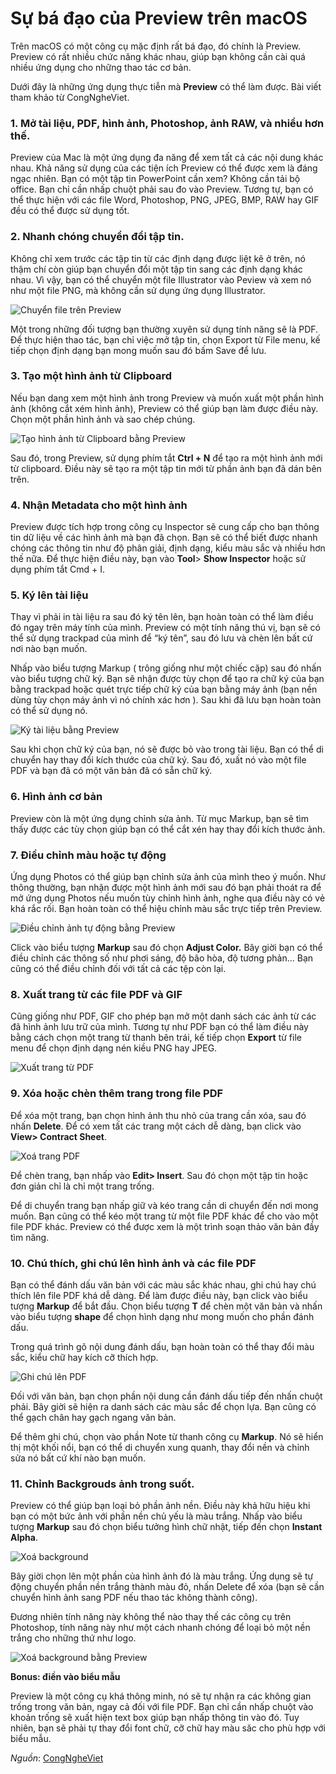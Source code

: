 # Sự bá đạo của Preview trên macOS

Trên macOS có một công cụ mặc định rất bá đạo, đó chính là Preview. Preview có rất nhiều chức năng khác nhau, giúp bạn không cần cài quá nhiều ứng dụng cho những thao tác cơ bản.

Dưới đây là những ứng dụng thực tiễn mà **Preview** có thể làm được. Bài viết tham khảo từ CongNgheViet.

### 1. Mở tài liệu, PDF, hình ảnh, Photoshop, ảnh RAW, và nhiều hơn thế.

Preview của Mac là một ứng dụng đa năng để xem tất cả các nội dung khác nhau. Khả năng sử dụng của các tiện ích Preview có thể được xem là đáng ngạc nhiên. Bạn có một tập tin PowerPoint cần xem? Không cần tải bộ office. Bạn chỉ cần nhấp chuột phải sau đo vào Preview. Tương tự, bạn có thể thực hiện với các file Word, Photoshop, PNG, JPEG, BMP, RAW hay GIF đều có thể được sử dụng tốt.

### 2. Nhanh chóng chuyển đổi tập tin.

Không chỉ xem trước các tập tin từ các định dạng được liệt kê ở trên, nó thậm chí còn giúp bạn chuyển đổi một tập tin sang các định dạng khác nhau. Vì vậy, bạn có thể chuyển một file Illustrator vào Peview và xem nó như một file PNG, mà không cần sử dụng ứng dụng Illustrator.

![Chuyển file trên Preview](https://c8n8e4j6.rocketcdn.me/wp-content/uploads/2017/03/mac-preview-guide-16.png)

Một trong những đối tượng bạn thường xuyên sử dụng tính năng sẽ là PDF. Để thực hiện thao tác, bạn chỉ việc mở tập tin, chọn Export từ File menu, kế tiếp chọn định dạng bạn mong muốn sau đó bấm Save để lưu.

### 3. Tạo một hình ảnh từ Clipboard

Nếu bạn dang xem một hình ảnh trong Preview và muốn xuất một phần hình ảnh (không cắt xém hình ảnh), Preview có thể giúp bạn làm được điều này. Chọn một phần hình ảnh và sao chép chúng.

![Tạo hình ảnh từ Clipboard bằng Preview](https://c8n8e4j6.rocketcdn.me/wp-content/uploads/2017/03/preview-mac-guide-15.png)

Sau đó, trong Preview, sử dụng phím tắt **Ctrl + N** để tạo ra một hình ảnh mới từ clipboard. Điều này sẽ tạo ra một tập tin mới từ phần ảnh bạn đã dán bên trên.

### 4. Nhận Metadata cho một hình ảnh

Preview được tích hợp trong công cụ Inspector sẽ cung cấp cho bạn thông tin dữ liệu về các hình ảnh mà bạn đã chọn. Bạn sẽ có thể biết được nhanh chóng các thông tin như độ phân giải, định dạng, kiểu màu sắc và nhiều hơn thế nữa. Để thực hiện điều này, bạn vào **Tool**> **Show Inspector** hoặc sử dụng phím tắt Cmd + I.

### 5. Ký lên tài liệu

Thay vì phải in tài liệu ra sau đó ký tên lên, bạn hoàn toàn có thể làm điều đó ngay trên máy tính của mình. Preview có một tính năng thú vị, bạn sẽ có thể sử dụng trackpad của mình để “ký tên”, sau đó lưu và chèn lên bất cứ nơi nào bạn muốn.

Nhấp vào biểu tượng Markup ( trông giống như một chiếc cặp) sau đó nhấn vào biểu tượng chữ ký. Bạn sẽ nhận được tùy chọn để tạo ra chữ ký của bạn bằng trackpad hoặc quét trực tiếp chữ ký của bạn bằng máy ảnh (bạn nền dùng tùy chọn máy ảnh vì nó chính xác hơn
 ). Sau khi đã lưu bạn hoàn toàn có thể sử dụng nó.

 ![Ký tài liệu bằng Preview](https://c8n8e4j6.rocketcdn.me/wp-content/uploads/2017/03/preview-mac-guide-10.png)

Sau khi chọn chữ ký của bạn, nó sẽ được bỏ vào trong tài liệu. Bạn có thể di chuyển hay thay đổi kích thước của chữ ký. Sau đó, xuất nó vào một file PDF và bạn đã có một văn bản đã có sẵn chữ ký.

### 6. Hình ảnh cơ bản

Preview còn là một ứng dụng chỉnh sửa ảnh. Từ mục Markup, bạn sẽ tìm thấy được các tùy chọn giúp bạn có thể cắt xén hay thay đổi kích thước ảnh.

### 7. Điều chỉnh màu hoặc tự động

Ứng dụng Photos có thể giúp bạn chỉnh sửa ảnh của mình theo ý muốn. Như thông thường, bạn nhận được một hình ảnh mới sau đó bạn phải thoát ra để mở ứng dụng Photos nếu muốn tùy chỉnh hình ảnh, nghe qua điều này có vẻ khá rắc rối. Bạn hoàn toàn có thể hiệu chỉnh màu sắc trực tiếp trên Preview.

![Điều chỉnh ảnh tự động bằng Preview](https://c8n8e4j6.rocketcdn.me/wp-content/uploads/2017/03/preview-mac-guide-8.png)

Click vào biểu tượng **Markup** sau đó chọn **Adjust Color.** Bây giời bạn có thể điều chỉnh các thông số như phơi sáng, độ bão hòa, độ tương phản… Bạn cũng có thể điều chỉnh đối với tất cả các tệp còn lại.

### 8. Xuất trang từ các file PDF và GIF

Cũng giống như PDF, GIF cho phép bạn mở một danh sách các ảnh từ các đã hình ảnh lưu trữ của mình. Tương tự như PDF bạn có thể làm điều này bằng cách chọn một trang từ thanh bên trái, kế tiếp chọn **Export** từ file menu để chọn định dạng nén kiều PNG hay JPEG.

![Xuất trang từ PDF](https://c8n8e4j6.rocketcdn.me/wp-content/uploads/2017/03/preview-mac-guide-7.png)

### 9. Xóa hoặc chèn thêm trang trong file PDF

Để xóa một trang, bạn chọn hình ảnh thu nhỏ của trang cần xóa, sau đó nhấn **Delete**. Để có xem tất các trang một cách dễ dàng, bạn click vào **View> Contract Sheet**.

![Xoá trang PDF](https://c8n8e4j6.rocketcdn.me/wp-content/uploads/2017/03/preview-mac-guide-5.png)

Để chèn trang, bạn nhấp vào **Edit> Insert**. Sau đó chọn một tập tin hoặc đơn giản chỉ là chỉ một trang trống.

Để di chuyển trang bạn nhấp giữ và kéo trang cần di chuyển đến nơi mong muốn. Bạn cũng có thể kéo một trang từ một file PDF khác để cho vào một file PDF khác. Preview có thể được xem là một trình soạn thảo văn bản đầy tìm năng.

### 10. Chú thích, ghi chú lên hình ảnh và các file PDF

Bạn có thể đánh dấu văn bản với các màu sắc khác nhau, ghi chú hay chú thích lên file PDF khá dễ dàng. Để làm được điều này, bạn click vào biểu tượng **Markup** để bắt đầu. Chọn biểu tượng **T** để chèn một văn bản và nhấn vào biểu tượng **shape** để chọn hình dạng như mong muốn cho phần đánh dấu.

Trong quá trình gõ nội dung đánh dấu, bạn hoàn toàn có thể thay đổi màu sắc, kiểu chữ hay kích cỡ thích hợp.

![Ghi chú lên PDF](https://c8n8e4j6.rocketcdn.me/wp-content/uploads/2017/03/preview-mac-guide-4.png)

Đối với văn bản, bạn chọn phần nội dung cần đánh dấu tiếp đến nhấn chuột phải. Bây giời sẽ hiện ra danh sách các màu sắc để chọn lựa. Bạn cũng có thể gạch chân hay gạch ngang văn bản.

Để thêm ghi chú, chọn vào phần Note từ thanh công cụ **Markup**. Nó sẽ hiển thị một khối nổi, bạn có thể di chuyển xung quanh, thay đổi nền và chỉnh sửa nó bất cứ khí nào bạn muốn.

### 11. Chỉnh Backgrouds ảnh trong suốt.

Preview có thể giúp bạn loại bỏ phần ảnh nền. Điều này khả hữu hiệu khi bạn có một bức ảnh với phần nền chủ yếu là màu trắng. Nhấp vào biểu tượng **Markup** sau đó chọn biểu tưởng hình chữ nhật, tiếp đến chọn **Instant Alpha**.

![Xoá background](https://c8n8e4j6.rocketcdn.me/wp-content/uploads/2017/03/preview-mac-guide-2.png)

Bây giời chọn lên một phần của hình ảnh đó là màu trắng. Ứng dụng sẽ tự động chuyển phần nền trắng thành màu đỏ, nhấn Delete để xóa (bạn sẽ cần chuyển hình ảnh sang PDF nếu thao tác không thành công).

Đương nhiên tính năng này không thể nào thay thế các công cụ trên Photoshop, tính năng này như một cách nhanh chóng để loại bỏ một nền trắng cho những thứ như logo.

![Xoá background bằng Preview](https://c8n8e4j6.rocketcdn.me/wp-content/uploads/2017/03/preview-mac-guide-1.png)

**Bonus: điền vào biểu mẫu**

Preview là một công cụ khá thông minh, nó sẽ tự nhận ra các không gian trống trong văn bản, ngay cả đối với file PDF. Bạn chỉ cần nhấp chuột vào khoản trống sẽ xuất hiện text box giúp bạn nhấp thông tin vào đó. Tuy nhiên, bạn sẽ phải tự thay đổi font chữ, cỡ chữ hay màu săc cho phù hợp với biểu mẫu.

*Nguồn*: [CongNgheViet](https://congngheviet.com/11-meo-va-thu-thuat-voi-preview-tren-mac/)
